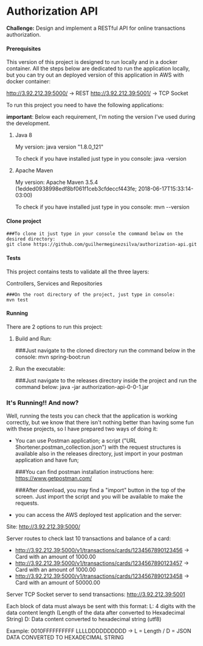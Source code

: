 # Authorization API

**Challenge:** Design and implement a RESTful API for online transactions authorization.

#### Prerequisites

This version of this project is designed to run locally and in a docker container. All the steps below are dedicated to run the application locally, but you can try out an deployed version of this application in AWS with docker container:

http://3.92.212.39:5000/ -> REST
http://3.92.212.39:5001/ -> TCP Socket

To run this project you need to have the following applications:

**important**: Below each requirement, I'm noting the version I've used during the development.
	
1. Java 8

	My version: java version "1.8.0_121"
	
	To check if you have installed just type in you console:
	java -version
	
2. Apache Maven

	My version: Apache Maven 3.5.4 (1edded0938998edf8bf061f1ceb3cfdeccf443fe; 2018-06-17T15:33:14-03:00)
	
	To check if you have installed just type in you console:
	mvn --version

#### Clone project

    ###To clone it just type in your console the command below on the desired directory:
    git clone https://github.com/guilhermeginezsilva/authorization-api.git

#### Tests
This project contains tests to validate all the three layers: 

Controllers, Services and Repositories

    ###On the root directory of the project, just type in console:
    mvn test
    
#### Running
There are 2 options to run this project:

1. Build and Run:

    ###Just navigate to the cloned directory run the command below in the console:
    mvn spring-boot:run

    
2. Run the executable:
        
    ###Just navigate to the releases directory inside the project and run the command below:
    java -jar authorization-api-0-0-1.jar
    
### It's Running!! And now?
Well, running the tests you can check that the application is working correctly, but we know that there isn't nothing better than having some fun with these projects, so I have prepared two ways of doing it:

* You can use Postman application; a script ("URL Shortener.postman_collection.json") with the request structures is available also in the releases directory, just import in your postman application and have fun;


    ###You can find postman installation instructions here:
    https://www.getpostman.com/
    
    ###After download, you may find a "import" button in the top of the screen. Just import the script and you will be available to make the requests.
    
* you can access the AWS deployed test application and the server:

Site: http://3.92.212.39:5000/

Server routes to check last 10 transactions and balance of a card:
* http://3.92.212.39:5000/v1/transactions/cards/1234567890123456 -> Card with an amount of 1000.00
* http://3.92.212.39:5000/v1/transactions/cards/1234567890123457 -> Card with an amount of 1000.00
* http://3.92.212.39:5000/v1/transactions/cards/1234567890123458 -> Card with an amount of 50000.00

Server TCP Socket server to send transactions:
http://3.92.212.39:5001

Each block of data must always be sent with this format:
L: 4 digits with the data content length (Length of the data after converted to Hexadecimal String)
D: Data content converted to hexadecimal string (utf8)

Example:
0010FFFFFFFFFF
LLLLDDDDDDDDDD -> L = Length / D = JSON DATA CONVERTED TO HEXADECIMAL STRING
